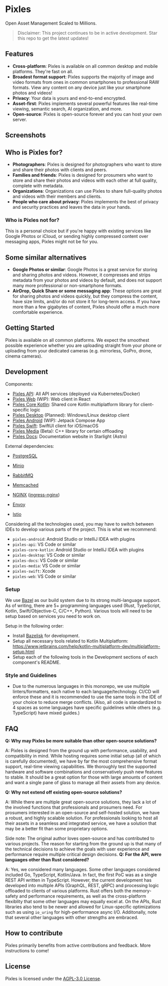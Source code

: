 # Pixles

Open Asset Management Scaled to Millions.

> Disclaimer: This project continues to be in active development. Star this repo to get the latest updates!

## Features

- **Cross-platform**: Pixles is available on all common desktop and mobile platforms. They're fast on all.
- **Broadest format support**: Pixles supports the majority of image and video formats from ones in common smartphones to professional RAW formats. View any content on any device just like your smartphone photos and videos!
- **Privacy**: Your data is yours and end-to-end encrypted.
- **Asset-first**: Pixles implements several powerful features like real-time viewing, semantic search, AI organization, and more.
- **Open-source**: Pixles is open-source forever and you can host your own server.

<!-- TODO: Update this -->

## Screenshots

<!-- TODO: Add screenshots -->

## Who is Pixles for?

- **Photographers**: Pixles is designed for photographers who want to store and share their photos with clients and peers.
- **Families and friends**: Pixles is designed for prosumers who want to store and share their photos and videos with each other at full quality, complete with metadata.
- **Organizations**: Organizations can use Pixles to share full-quality photos and videos with their members and clients.
- **People who care about privacy**: Pixles implements the best of privacy and security practices and leaves the data in your hands.

### Who is Pixles not for?

This is a personal choice but if you're happy with existing services like Google Photos or iCloud, or sending highly compressed content over messaging apps, Pixles might not be for you.

## Some similar alternatives

- **Google Photos or similar**: Google Photos is a great service for storing and sharing photos and videos. However, it compresses and strips metadata from your photos and videos by default, and does not support many more professional or non-smartphone formats.
- **AirDrop, Quick Share or some messaging app**: These options are great for sharing photos and videos quickly, but they compress the content, have size limits, and/or do not store it for long-term access. If you have more than a few gigabytes of content, Pixles should offer a much more comfortable experience.

## Getting Started

Pixles is available on all common platforms. We expect the smoothest possible experience whether you are uploading straight from your phone or uploading from your dedicated cameras (e.g. mirrorless, GoPro, drone, cinema cameras).

<!-- Install any of the following clients for your use case:

- **Desktop**: [Download for Windows](#) | [Download for macOS](#) | [Download for Linux](#)
- **Mobile**: [Download for Android](#) | [Download for iOS](#)
- **Web**: [Open in browser](#)

### Self-hosting

Pixles is open-source and designed to be friendly to self-host. See this [guide](#) for more information. -->

<!-- TODO -->

## Development

<!-- TODO: Add complete architecture diagram -->

Components:

- [Pixles API](pixles-api/README.md): All API services (deployed via Kubernetes/Docker)
- [Pixles Web](pixles-web/README.md) (WIP): Web client in React
- [Pixles Core Kotlin](pixles-core-kotlin/README.md): Shared core Kotlin multiplatform library for client-specific logic
- [Pixles Desktop](pixles-desktop/README.md) (Planned): Windows/Linux desktop client
- [Pixles Android](pixles-android/README.md) (WIP): Jetpack Compose App
- [Pixles Swift](pixles-swift/README.md): SwiftUI client for iOS/macOS
- [Pixles Media](pixles-media/README.md) (Beta): C++ library for certain offloading
- [Pixles Docs](pixles-docs/README.md): Documentation website in Starlight (Astro)

<!-- TODO: ensure readme links work ^^ -->
<!-- TODO: TO be updated ^^ -->

External dependencies:

- [PostgreSQL](https://www.postgresql.org/)
- [Minio](https://min.io/)
- [RabbitMQ](https://www.rabbitmq.com/)
- [Memcached](https://memcached.org/)

- [NGINX](https://github.com/nginx/nginx) ([ingress-nginx](https://github.com/kubernetes/ingress-nginx))
- [Envoy](https://github.com/envoyproxy/envoy)
- [Istio](https://github.com/istio/istio)

<!-- TODO: To be updated ^^ -->

Considering all the technologies used, you may have to switch between IDEs to develop various parts of the project. This is what we recommend:

- `pixles-android`: Android Studio or IntelliJ IDEA with plugins
- `pixles-api`: VS Code or similar
- `pixles-core-kotlin`: Android Studio or IntelliJ IDEA with plugins
- `pixles-desktop`: VS Code or similar
- `pixles-docs`: VS Code or similar
- `pixles-media`: VS Code or similar
- `pixles-swift`: Xcode
- `pixles-web`: VS Code or similar

<!-- TODO: Update list of components ^^ -->

### Setup

We use [Bazel](https://bazel.build) as our build system due to its strong multi-language support. As of writing, there are 5+ programming languages used (Rust, TypeScript, Kotlin, Swift/Objective-C, C/C++, Python). Various tools will need to be setup based on services you need to work on.

Setup in the following order:

- Install [Bazelisk](https://bazel.build/install/bazelisk) for development.
- Setup all necessary tools related to Kotlin Multiplatform: <https://www.jetbrains.com/help/kotlin-multiplatform-dev/multiplatform-setup.html>
- Setup each of the following tools in the Development sections of each component's README.

### Style and Guidelines

- Due to the numerous languages in this monorepo, we use multiple linters/formatters, each native to each language/technology. CI/CD will enforce these and it is recommended to use the same tools in the IDE of your choice to reduce merge conflicts. (Also, all code is standardized to 4 spaces as some languages have specific guidelines while others (e.g. TypeScript) have mixed guides.)

<!-- TODO: Add internationalization note -->

## FAQ

**Q: Why may Pixles be more suitable than other open-source solutions?**

A: Pixles is designed from the ground up with performance, usability, and compatibility in mind. While hosting requires some initial setup (all of which is carefully documented), we have by far the most comprehensive format support, real-time viewing capabilities. We thoroughly test the supported hardware and software combinations and conservatively push new features to stable. It should be a great option for those with large amounts of content and want a single pane of glass to manage all their assets from any device.

**Q: Why not extend off existing open-source solutions?**

A: While there are multiple great open-source solutions, they lack a lot of the involved functions that professionals and prosumers need. For prosumers interested in an open-source and self-hosted solution, we have a robust, and highly scalable solution. For professionals looking to host all their assets in a seamless and integrated service, we have a solution that may be a better fit than some proprietary options.

Side note: The original author loves open-source and has contributed to various projects. The reason for starting from the ground up is that many of the technical decisions to achieve the goals with user experience and performance require multiple critical design decisions.
**Q: For the API, were languages other than Rust considered?**

A: Yes, we considered many languages. Some other languages considered included Go, TypeScript, Kotlin/Java. In fact, the first PoC was as a single REST API written in TypeScript. However, the current development has developed into multiple APIs (GraphQL, REST, gRPC) and processing logic offloaded to clients of various platforms. Rust offers both the memory-safety and performance requirements, as well as the cross-platform flexiblity that some other languages may equally excel at. On the APIs, Rust libraries also tend to be newer and allowed for Linux-specific optimizations such as using `io_uring` for high-performance async I/O. Additonally, note that several other languages with other strengths are embraced.

## How to contribute

Pixles primarily benefits from active contributions and feedback. More instructions to come!

<!-- TODO -->

## License

Pixles is licensed under the [AGPL-3.0 License](LICENSE).
